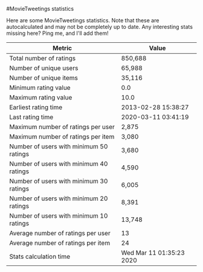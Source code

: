 #MovieTweetings statistics

Here are some MovieTweetings statistics. Note that these are autocalculated and may not be completely up to date. Any interesting stats missing here? Ping me, and I'll add them!

Metric | Value
--- | ---
Total number of ratings                 | 850,688
Number of unique users                  | 65,988
Number of unique items                  | 35,116
Minimum rating value                    | 0.0
Maximum rating value                    | 10.0
Earliest rating time                    | 2013-02-28 15:38:27
Last rating time                        | 2020-03-11 03:41:19
Maximum number of ratings per user      | 2,875
Maximum number of ratings per item      | 3,080
Number of users with minimum 50 ratings | 3,680
Number of users with minimum 40 ratings | 4,590
Number of users with minimum 30 ratings | 6,005
Number of users with minimum 20 ratings | 8,391
Number of users with minimum 10 ratings | 13,748
Average number of ratings per user      | 13
Average number of ratings per item      | 24
Stats calculation time                  | Wed Mar 11 01:35:23 2020

